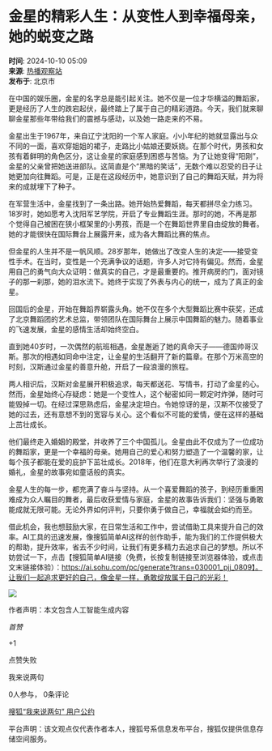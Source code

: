 # 金星的精彩人生：从变性人到幸福母亲，她的蜕变之路

**时间**: 2024-10-10 05:09  
**来源**: [热播观察站](https://www.sohu.com/a/m.sohu.com?spm=smpc.content-abroad.content.1.1737577803715ThOd4qA)  
**发布于**: 北京市

在中国的娱乐圈，金星的名字总是能引起关注。她不仅是一位才华横溢的舞蹈家，更是经历了人生的跌宕起伏，最终踏上了属于自己的精彩道路。今天，我们就来聊聊金星那些年带给我们的震撼与感动，以及她一路走来的不易。

金星出生于1967年，来自辽宁沈阳的一个军人家庭。小小年纪的她就显露出与众不同的一面，喜欢穿姐姐的裙子，走路比小姑娘还要妖娆。在那个时代，男孩和女孩有着鲜明的角色区分，这让金星的家庭感到困惑与苦恼。为了让她变得“阳刚”，金星的父亲曾把她送进部队。这简直是个“黑暗的笑话”，无数个难以忍受的日子让她更加向往舞蹈。可是，正是在这段经历中，她意识到了自己的舞蹈天赋，并为将来的成就埋下了种子。

在军营生活中，金星找到了一条出路。她开始热爱舞蹈，每天都拼尽全力练习。18岁时，她如愿考入沈阳军艺学院，开启了专业舞蹈生涯。那时的她，不再是那个觉得自己被困在狭小框架里的小男孩，而是一个在舞蹈世界里自由绽放的舞者。她的才能很快在国际舞台上展露开来，成为各大舞蹈比赛的焦点。

但金星的人生并不是一帆风顺。28岁那年，她做出了改变人生的决定——接受变性手术。在当时，变性是一个充满争议的话题，许多人对它持有偏见。然而，金星用自己的勇气向大众证明：做真实的自己，才是最重要的。推开病房的门，面对镜子的那一刹那，她的泪水流下。她终于实现了外表与内心的统一，成为了真正的金星。

回国后的金星，开始在舞蹈界崭露头角。她不仅在多个大型舞蹈比赛中获奖，还成了北京舞蹈团的艺术总监，带领团队在国际舞台上展示中国舞蹈的魅力。随着事业的飞速发展，金星的感情生活却始终空白。

直到她40岁时，一次偶然的航班相遇，金星邂逅了她的真命天子——德国帅哥汉斯。那次的相遇如同命中注定，让金星的生活翻开了新的篇章。在那个万米高空的时刻，汉斯通过金星的善意升舱，开启了一段浪漫的旅程。

两人相识后，汉斯对金星展开积极追求，每天都送花、写情书，打动了金星的心。然而，金星始终心存疑虑：她是一个变性人，这个秘密如同一颗定时炸弹，随时可能毁掉一切。在经过深思熟虑后，金星决定坦白。令她惊讶的是，汉斯不仅接受了她的过去，还有意想不到的宽容与关心。这个看似不可能的爱情，便在这样的基础上茁壮成长。

他们最终走入婚姻的殿堂，并收养了三个中国孤儿。金星由此不仅成为了一位成功的舞蹈家，更是一个幸福的母亲。她用自己的爱心和努力塑造了一个温馨的家，让每个孩子都能在爱的庇护下茁壮成长。2018年，他们在意大利再次举行了浪漫的婚礼，金星的故事宛如童话般的真实。

金星人生的每一步，都充满了奋斗与坚持。从一个喜爱舞蹈的孩子，到经历重重困难成为众人瞩目的舞者，最后收获爱情与家庭，金星的故事告诉我们：坚强与勇敢能成就无限可能。无论外界如何评判，只要你勇于做自己，幸福就会如约而至。

借此机会，我也想鼓励大家，在日常生活和工作中，尝试借助工具来提升自己的效率。AI工具的迅速发展，像搜狐简单AI这样的创作助手，能为我们的工作提供极大的帮助，提升效率，省去不少时间，让我们有更多精力去追求自己的梦想。所以不妨尝试一下，点击【搜狐简单AI链接（免费，长按复制链接至浏览器体验，或点击文末链接体验）：https://ai.sohu.com/pc/generate?trans=030001_pjj_0809】。让我们一起追求更好的自己，像金星一样，勇敢绽放属于自己的光彩！

![](//q7.itc.cn/q_70/images03/20241010/a5b9c812efaf4d8aaeb4ae0388b11d0f.png)

作者声明：本文包含人工智能生成内容

_首赞_

+1

点赞失败

我来说两句

0人参与， 0条评论

[搜狐“我来说两句” 用户公约](http://zt.pinglun.sohu.com/s2014/sljyhgy/index.shtml)

平台声明：该文观点仅代表作者本人，搜狐号系信息发布平台，搜狐仅提供信息存储空间服务。
<!-- tcd_original_link https://www.sohu.com/a/815118126_121924583 -->
